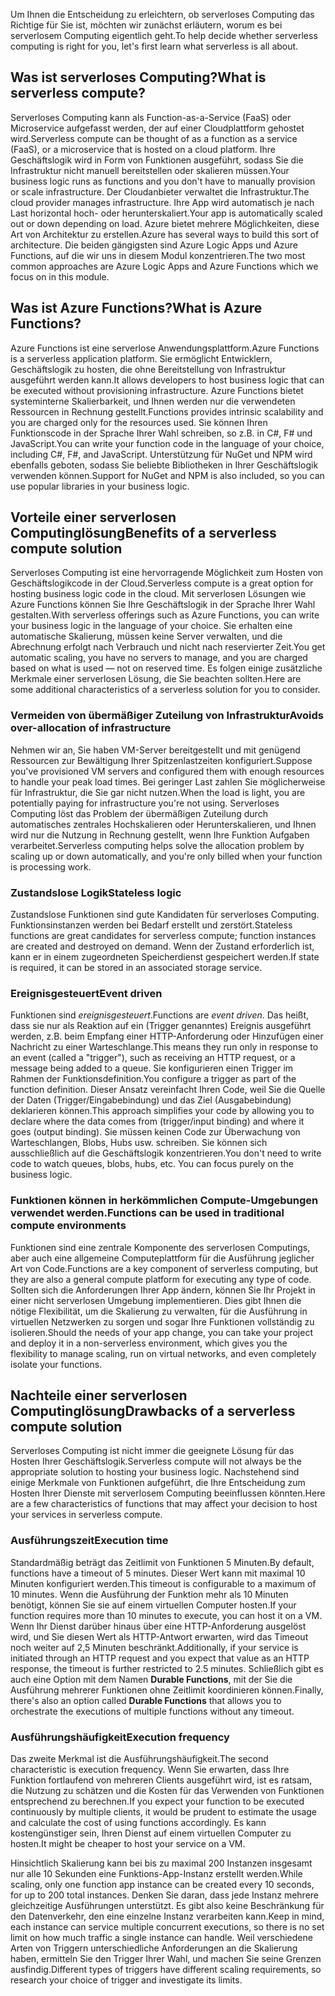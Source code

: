 <span data-ttu-id="55eb0-101">Um Ihnen die Entscheidung zu erleichtern, ob serverloses Computing das Richtige für Sie ist, möchten wir zunächst erläutern, worum es bei serverlosem Computing eigentlich geht.</span><span class="sxs-lookup"><span data-stu-id="55eb0-101">To help decide whether serverless computing is right for you, let's first learn what serverless is all about.</span></span>

## <a name="what-is-serverless-compute"></a><span data-ttu-id="55eb0-102">Was ist serverloses Computing?</span><span class="sxs-lookup"><span data-stu-id="55eb0-102">What is serverless compute?</span></span>

<span data-ttu-id="55eb0-103">Serverloses Computing kann als Function-as-a-Service (FaaS) oder Microservice aufgefasst werden, der auf einer Cloudplattform gehostet wird.</span><span class="sxs-lookup"><span data-stu-id="55eb0-103">Serverless compute can be thought of as a function as a service (FaaS), or a microservice that is hosted on a cloud platform.</span></span> <span data-ttu-id="55eb0-104">Ihre Geschäftslogik wird in Form von Funktionen ausgeführt, sodass Sie die Infrastruktur nicht manuell bereitstellen oder skalieren müssen.</span><span class="sxs-lookup"><span data-stu-id="55eb0-104">Your business logic runs as functions and you don't have to manually provision or scale infrastructure.</span></span> <span data-ttu-id="55eb0-105">Der Cloudanbieter verwaltet die Infrastruktur.</span><span class="sxs-lookup"><span data-stu-id="55eb0-105">The cloud provider manages infrastructure.</span></span> <span data-ttu-id="55eb0-106">Ihre App wird automatisch je nach Last horizontal hoch- oder herunterskaliert.</span><span class="sxs-lookup"><span data-stu-id="55eb0-106">Your app is automatically scaled out or down depending on load.</span></span> <span data-ttu-id="55eb0-107">Azure bietet mehrere Möglichkeiten, diese Art von Architektur zu erstellen.</span><span class="sxs-lookup"><span data-stu-id="55eb0-107">Azure has several ways to build this sort of architecture.</span></span> <span data-ttu-id="55eb0-108">Die beiden gängigsten sind Azure Logic Apps und Azure Functions, auf die wir uns in diesem Modul konzentrieren.</span><span class="sxs-lookup"><span data-stu-id="55eb0-108">The two most common approaches are Azure Logic Apps and Azure Functions which we focus on in this module.</span></span>

## <a name="what-is-azure-functions"></a><span data-ttu-id="55eb0-109">Was ist Azure Functions?</span><span class="sxs-lookup"><span data-stu-id="55eb0-109">What is Azure Functions?</span></span>

<span data-ttu-id="55eb0-110">Azure Functions ist eine serverlose Anwendungsplattform.</span><span class="sxs-lookup"><span data-stu-id="55eb0-110">Azure Functions is a serverless application platform.</span></span> <span data-ttu-id="55eb0-111">Sie ermöglicht Entwicklern, Geschäftslogik zu hosten, die ohne Bereitstellung von Infrastruktur ausgeführt werden kann.</span><span class="sxs-lookup"><span data-stu-id="55eb0-111">It allows developers to host business logic that can be executed without provisioning infrastructure.</span></span> <span data-ttu-id="55eb0-112">Azure Functions bietet systeminterne Skalierbarkeit, und Ihnen werden nur die verwendeten Ressourcen in Rechnung gestellt.</span><span class="sxs-lookup"><span data-stu-id="55eb0-112">Functions provides intrinsic scalability and you are charged only for the resources used.</span></span> <span data-ttu-id="55eb0-113">Sie können Ihren Funktionscode in der Sprache Ihrer Wahl schreiben, so z.B. in C#, F# und JavaScript.</span><span class="sxs-lookup"><span data-stu-id="55eb0-113">You can write your function code in the language of your choice, including C#, F#, and JavaScript.</span></span> <span data-ttu-id="55eb0-114">Unterstützung für NuGet und NPM wird ebenfalls geboten, sodass Sie beliebte Bibliotheken in Ihrer Geschäftslogik verwenden können.</span><span class="sxs-lookup"><span data-stu-id="55eb0-114">Support for NuGet and NPM is also included, so you can use popular libraries in your business logic.</span></span>

## <a name="benefits-of-a-serverless-compute-solution"></a><span data-ttu-id="55eb0-115">Vorteile einer serverlosen Computinglösung</span><span class="sxs-lookup"><span data-stu-id="55eb0-115">Benefits of a serverless compute solution</span></span>

<span data-ttu-id="55eb0-116">Serverloses Computing ist eine hervorragende Möglichkeit zum Hosten von Geschäftslogikcode in der Cloud.</span><span class="sxs-lookup"><span data-stu-id="55eb0-116">Serverless compute is a great option for hosting business logic code in the cloud.</span></span> <span data-ttu-id="55eb0-117">Mit serverlosen Lösungen wie Azure Functions können Sie Ihre Geschäftslogik in der Sprache Ihrer Wahl gestalten.</span><span class="sxs-lookup"><span data-stu-id="55eb0-117">With serverless offerings such as Azure Functions, you can write your business logic in the language of your choice.</span></span> <span data-ttu-id="55eb0-118">Sie erhalten eine automatische Skalierung, müssen keine Server verwalten, und die Abrechnung erfolgt nach Verbrauch und nicht nach reservierter Zeit.</span><span class="sxs-lookup"><span data-stu-id="55eb0-118">You get automatic scaling, you have no servers to manage, and you are charged based on what is used — not on reserved time.</span></span> <span data-ttu-id="55eb0-119">Es folgen einige zusätzliche Merkmale einer serverlosen Lösung, die Sie beachten sollten.</span><span class="sxs-lookup"><span data-stu-id="55eb0-119">Here are some additional characteristics of a serverless solution for you to consider.</span></span>

### <a name="avoids-over-allocation-of-infrastructure"></a><span data-ttu-id="55eb0-120">Vermeiden von übermäßiger Zuteilung von Infrastruktur</span><span class="sxs-lookup"><span data-stu-id="55eb0-120">Avoids over-allocation of infrastructure</span></span>

<span data-ttu-id="55eb0-121">Nehmen wir an, Sie haben VM-Server bereitgestellt und mit genügend Ressourcen zur Bewältigung Ihrer Spitzenlastzeiten konfiguriert.</span><span class="sxs-lookup"><span data-stu-id="55eb0-121">Suppose you've provisioned VM servers and configured them with enough resources to handle your peak load times.</span></span> <span data-ttu-id="55eb0-122">Bei geringer Last zahlen Sie möglicherweise für Infrastruktur, die Sie gar nicht nutzen.</span><span class="sxs-lookup"><span data-stu-id="55eb0-122">When the load is light, you are potentially paying for infrastructure you're not using.</span></span> <span data-ttu-id="55eb0-123">Serverloses Computing löst das Problem der übermäßigen Zuteilung durch automatisches zentrales Hochskalieren oder Herunterskalieren, und Ihnen wird nur die Nutzung in Rechnung gestellt, wenn Ihre Funktion Aufgaben verarbeitet.</span><span class="sxs-lookup"><span data-stu-id="55eb0-123">Serverless computing helps solve the allocation problem by scaling up or down automatically, and you're only billed when your function is processing work.</span></span>

### <a name="stateless-logic"></a><span data-ttu-id="55eb0-124">Zustandslose Logik</span><span class="sxs-lookup"><span data-stu-id="55eb0-124">Stateless logic</span></span>

<span data-ttu-id="55eb0-125">Zustandslose Funktionen sind gute Kandidaten für serverloses Computing. Funktionsinstanzen werden bei Bedarf erstellt und zerstört.</span><span class="sxs-lookup"><span data-stu-id="55eb0-125">Stateless functions are great candidates for serverless compute; function instances are created and destroyed on demand.</span></span> <span data-ttu-id="55eb0-126">Wenn der Zustand erforderlich ist, kann er in einem zugeordneten Speicherdienst gespeichert werden.</span><span class="sxs-lookup"><span data-stu-id="55eb0-126">If state is required, it can be stored in an associated storage service.</span></span>

### <a name="event-driven"></a><span data-ttu-id="55eb0-127">Ereignisgesteuert</span><span class="sxs-lookup"><span data-stu-id="55eb0-127">Event driven</span></span>

<span data-ttu-id="55eb0-128">Funktionen sind _ereignisgesteuert_.</span><span class="sxs-lookup"><span data-stu-id="55eb0-128">Functions are _event driven_.</span></span> <span data-ttu-id="55eb0-129">Das heißt, dass sie nur als Reaktion auf ein (Trigger genanntes) Ereignis ausgeführt werden, z.B. beim Empfang einer HTTP-Anforderung oder Hinzufügen einer Nachricht zu einer Warteschlange.</span><span class="sxs-lookup"><span data-stu-id="55eb0-129">This means they run only in response to an event (called a "trigger"), such as receiving an HTTP request, or a message being added to a queue.</span></span> <span data-ttu-id="55eb0-130">Sie konfigurieren einen Trigger im Rahmen der Funktionsdefinition.</span><span class="sxs-lookup"><span data-stu-id="55eb0-130">You configure a trigger as part of the function definition.</span></span> <span data-ttu-id="55eb0-131">Dieser Ansatz vereinfacht Ihren Code, weil Sie die Quelle der Daten (Trigger/Eingabebindung) und das Ziel (Ausgabebindung) deklarieren können.</span><span class="sxs-lookup"><span data-stu-id="55eb0-131">This approach simplifies your code by allowing you to declare where the data comes from (trigger/input binding) and where it goes (output binding).</span></span> <span data-ttu-id="55eb0-132">Sie müssen keinen Code zur Überwachung von Warteschlangen, Blobs, Hubs usw. schreiben. Sie können sich ausschließlich auf die Geschäftslogik konzentrieren.</span><span class="sxs-lookup"><span data-stu-id="55eb0-132">You don't need to write code to watch queues, blobs, hubs, etc. You can focus purely on the business logic.</span></span>

### <a name="functions-can-be-used-in-traditional-compute-environments"></a><span data-ttu-id="55eb0-133">Funktionen können in herkömmlichen Compute-Umgebungen verwendet werden.</span><span class="sxs-lookup"><span data-stu-id="55eb0-133">Functions can be used in traditional compute environments</span></span>

<span data-ttu-id="55eb0-134">Funktionen sind eine zentrale Komponente des serverlosen Computings, aber auch eine allgemeine Computeplattform für die Ausführung jeglicher Art von Code.</span><span class="sxs-lookup"><span data-stu-id="55eb0-134">Functions are a key component of serverless computing, but they are also a general compute platform for executing any type of code.</span></span> <span data-ttu-id="55eb0-135">Sollten sich die Anforderungen Ihrer App ändern, können Sie Ihr Projekt in einer nicht serverlosen Umgebung implementieren. Dies gibt Ihnen die nötige Flexibilität, um die Skalierung zu verwalten, für die Ausführung in virtuellen Netzwerken zu sorgen und sogar Ihre Funktionen vollständig zu isolieren.</span><span class="sxs-lookup"><span data-stu-id="55eb0-135">Should the needs of your app change, you can take your project and deploy it in a non-serverless environment, which gives you the flexibility to manage scaling, run on virtual networks, and even completely isolate your functions.</span></span>

## <a name="drawbacks-of-a-serverless-compute-solution"></a><span data-ttu-id="55eb0-136">Nachteile einer serverlosen Computinglösung</span><span class="sxs-lookup"><span data-stu-id="55eb0-136">Drawbacks of a serverless compute solution</span></span>

<span data-ttu-id="55eb0-137">Serverloses Computing ist nicht immer die geeignete Lösung für das Hosten Ihrer Geschäftslogik.</span><span class="sxs-lookup"><span data-stu-id="55eb0-137">Serverless compute will not always be the appropriate solution to hosting your business logic.</span></span> <span data-ttu-id="55eb0-138">Nachstehend sind einige Merkmale von Funktionen aufgeführt, die Ihre Entscheidung zum Hosten Ihrer Dienste mit serverlosem Computing beeinflussen könnten.</span><span class="sxs-lookup"><span data-stu-id="55eb0-138">Here are a few characteristics of functions that may affect your decision to host your services in serverless compute.</span></span> 

### <a name="execution-time"></a><span data-ttu-id="55eb0-139">Ausführungszeit</span><span class="sxs-lookup"><span data-stu-id="55eb0-139">Execution time</span></span>

<span data-ttu-id="55eb0-140">Standardmäßig beträgt das Zeitlimit von Funktionen 5 Minuten.</span><span class="sxs-lookup"><span data-stu-id="55eb0-140">By default, functions have a timeout of 5 minutes.</span></span> <span data-ttu-id="55eb0-141">Dieser Wert kann mit maximal 10 Minuten konfiguriert werden.</span><span class="sxs-lookup"><span data-stu-id="55eb0-141">This timeout is configurable to a maximum of 10 minutes.</span></span> <span data-ttu-id="55eb0-142">Wenn die Ausführung der Funktion mehr als 10 Minuten benötigt, können Sie sie auf einem virtuellen Computer hosten.</span><span class="sxs-lookup"><span data-stu-id="55eb0-142">If your function requires more than 10 minutes to execute, you can host it on a VM.</span></span> <span data-ttu-id="55eb0-143">Wenn Ihr Dienst darüber hinaus über eine HTTP-Anforderung ausgelöst wird, und Sie diesen Wert als HTTP-Antwort erwarten, wird das Timeout noch weiter auf 2,5 Minuten beschränkt.</span><span class="sxs-lookup"><span data-stu-id="55eb0-143">Additionally, if your service is initiated through an HTTP request and you expect that value as an HTTP response, the timeout is further restricted to 2.5 minutes.</span></span> <span data-ttu-id="55eb0-144">Schließlich gibt es auch eine Option mit dem Namen **Durable Functions**, mit der Sie die Ausführung mehrerer Funktionen ohne Zeitlimit koordinieren können.</span><span class="sxs-lookup"><span data-stu-id="55eb0-144">Finally, there's also an option called **Durable Functions** that allows you to orchestrate the executions of multiple functions without any timeout.</span></span>

### <a name="execution-frequency"></a><span data-ttu-id="55eb0-145">Ausführungshäufigkeit</span><span class="sxs-lookup"><span data-stu-id="55eb0-145">Execution frequency</span></span>

<span data-ttu-id="55eb0-146">Das zweite Merkmal ist die Ausführungshäufigkeit.</span><span class="sxs-lookup"><span data-stu-id="55eb0-146">The second characteristic is execution frequency.</span></span> <span data-ttu-id="55eb0-147">Wenn Sie erwarten, dass Ihre Funktion fortlaufend von mehreren Clients ausgeführt wird, ist es ratsam, die Nutzung zu schätzen und die Kosten für das Verwenden von Funktionen entsprechend zu berechnen.</span><span class="sxs-lookup"><span data-stu-id="55eb0-147">If you expect your function to be executed continuously by multiple clients, it would be prudent to estimate the usage and calculate the cost of using functions accordingly.</span></span> <span data-ttu-id="55eb0-148">Es kann kostengünstiger sein, Ihren Dienst auf einem virtuellen Computer zu hosten.</span><span class="sxs-lookup"><span data-stu-id="55eb0-148">It might be cheaper to host your service on a VM.</span></span>

<span data-ttu-id="55eb0-149">Hinsichtlich Skalierung kann bei bis zu maximal 200 Instanzen insgesamt nur alle 10 Sekunden eine Funktions-App-Instanz erstellt werden.</span><span class="sxs-lookup"><span data-stu-id="55eb0-149">While scaling, only one function app instance can be created every 10 seconds, for up to 200 total instances.</span></span> <span data-ttu-id="55eb0-150">Denken Sie daran, dass jede Instanz mehrere gleichzeitige Ausführungen unterstützt. Es gibt also keine Beschränkung für den Datenverkehr, den eine einzelne Instanz verarbeiten kann.</span><span class="sxs-lookup"><span data-stu-id="55eb0-150">Keep in mind, each instance can service multiple concurrent executions, so there is no set limit on how much traffic a single instance can handle.</span></span> <span data-ttu-id="55eb0-151">Weil verschiedene Arten von Triggern unterschiedliche Anforderungen an die Skalierung haben, ermitteln Sie den Trigger Ihrer Wahl, und machen Sie seine Grenzen ausfindig.</span><span class="sxs-lookup"><span data-stu-id="55eb0-151">Different types of triggers have different scaling requirements, so research your choice of trigger and investigate its limits.</span></span>


